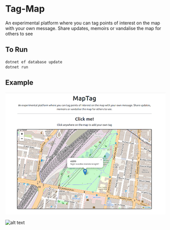 # Tag-Map

An experimental platform where you can tag points of interest on the map with your own message. Share updates, memoirs or vandalise the map for others to see

## To Run

```
dotnet ef database update
dotnet run
```


## Example

![Map showing markers](/media/Example.png?raw=true)


![alt text](https://github.com/CptMeetKat/Tag-Map/blob/media/Example.png)
